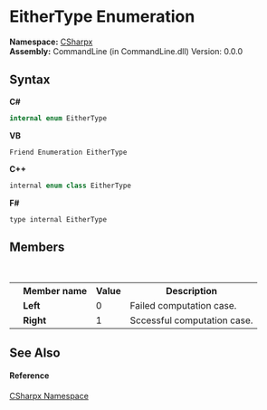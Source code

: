 # EitherType Enumeration
 

**Namespace:**&nbsp;<a href="N_CSharpx">CSharpx</a><br />**Assembly:**&nbsp;CommandLine (in CommandLine.dll) Version: 0.0.0

## Syntax

**C#**<br />
``` C#
internal enum EitherType
```

**VB**<br />
``` VB
Friend Enumeration EitherType
```

**C++**<br />
``` C++
internal enum class EitherType
```

**F#**<br />
``` F#
type internal EitherType
```


## Members
&nbsp;<table><tr><th></th><th>Member name</th><th>Value</th><th>Description</th></tr><tr><td /><td target="F:CSharpx.EitherType.Left">**Left**</td><td>0</td><td>Failed computation case.</td></tr><tr><td /><td target="F:CSharpx.EitherType.Right">**Right**</td><td>1</td><td>Sccessful computation case.</td></tr></table>

## See Also


#### Reference
<a href="N_CSharpx">CSharpx Namespace</a><br />